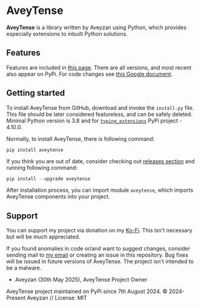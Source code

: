 # AveyTense

**AveyTense** is a library written by Aveyzan using Python, which provides especially extensions to inbuilt Python solutions.

## Features

Features are included in [this page](https://aveyzan.xyz/aveytense#documentation). There are all versions, and most recent also appear on PyPi.
For code changes see [this Google document](https://docs.google.com/document/d/1GC_KAOXML65jNfBZA8GhVViqPnrMoFtbLv_jHvUhBlg/edit?usp=sharing).

## Getting started

To install AveyTense from GitHub, download and invoke the `install.py` file. This file should be later considered featureless, and can be safely deleted.
Minimal Python version is 3.8 and for [`typing_extensions`](https://pypi.org/project/typing_extensions) PyPi project - 4.10.0.

Normally, to install AveyTense, there is following command:

```
pip install aveytense
```

If you think you are out of date, consider checking out [releases section](https://pypi.org/project/aveytense/#history) and running following command:

```py
pip install --upgrade aveytense
```

After installation process, you can import module `aveytense`, which imports AveyTense components into your project.

## Support

You can support my project via donation on my [Ko-Fi](https://ko-fi.com/aveyzan). This isn't necessary but will be much appreciated.

If you found anomalies in code or/and want to suggest changes, consider sending mail to [my email](mailto:aveyzan@gmail.com) or
creating an issue in this repository. Bug fixes will be issued in future versions of AveyTense. The project isn't intended to be a malware.

- Aveyzan (30th May 2025), AveyTense Project Owner

AveyTense project maintained on PyPi since 7th August 2024.
© 2024-Present Aveyzan // License: MIT
